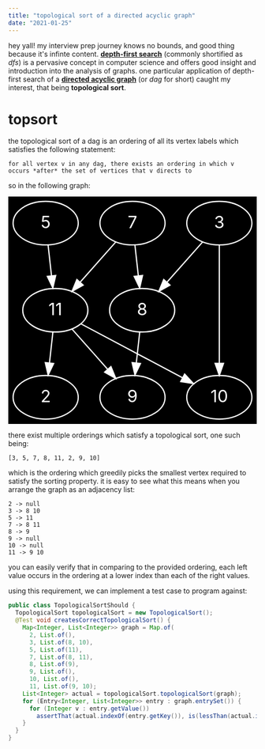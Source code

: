 ```yaml
---
title: "topological sort of a directed acyclic graph"
date: "2021-01-25"
---
```


hey yall! my interview prep journey knows no bounds, and good thing because it's infinte content. [**depth-first search**](https://en.wikipedia.org/wiki/Depth-first_search) (commonly shortified as *dfs*) is a pervasive concept in computer science and offers good insight and introduction into the analysis of graphs. one particular application of depth-first search of a [**directed acyclic graph**](https://en.wikipedia.org/wiki/Directed_acyclic_graph) (or *dag* for short) caught my interest, that being **topological sort**.

# topsort

the topological sort of a dag is an ordering of all its vertex labels which satisfies the following statement:

`for all vertex v in any dag, there exists an ordering in which v occurs *after* the set of vertices that v directs to`

so in the following graph:

<svg xmlns="http://www.w3.org/2000/svg" xmlns:xlink="http://www.w3.org/1999/xlink" width="100%" height="100%" viewBox="0.00 0.00 206.00 188.00"><g id="graph0" class="graph" transform="scale(1 1) rotate(0) translate(4 184)"><title>G</title>
<polygon fill="#000000" stroke="transparent" points="-4,4 -4,-184 202,-184 202,4 -4,4"/>
<g id="node1" class="node"><ellipse fill="none" stroke="#FFFFFF" cx="171" cy="-162" rx="27" ry="18"/><text text-anchor="middle" x="171" y="-157.8" font-size="14.00" fill="#FFFFFF">3</text></g>
<g id="node2" class="node"><ellipse fill="none" stroke="#FFFFFF" cx="107" cy="-90" rx="27" ry="18"/><text text-anchor="middle" x="107" y="-85.8" font-size="14.00" fill="#FFFFFF">8</text></g>
<g id="edge1" class="edge"><path fill="none" stroke="#FFFFFF" d="M157.113,-146.3771C148.4747,-136.659 137.2107,-123.987 127.5503,-113.1191"/><polygon fill="#FFFFFF" stroke="#FFFFFF" points="130.1196,-110.7413 120.8599,-105.5924 124.8877,-115.3918 130.1196,-110.7413"/></g>
<g id="node3" class="node"><ellipse fill="none" stroke="#FFFFFF" cx="171" cy="-18" rx="27" ry="18"/><text text-anchor="middle" x="171" y="-13.8" font-size="14.00" fill="#FFFFFF">10</text></g>
<g id="edge2" class="edge"><path fill="none" stroke="#FFFFFF" d="M171,-143.7623C171,-119.201 171,-75.2474 171,-46.3541"/><polygon fill="#FFFFFF" stroke="#FFFFFF" points="174.5001,-46.0896 171,-36.0896 167.5001,-46.0897 174.5001,-46.0896"/></g>
<g id="node7" class="node"><ellipse fill="none" stroke="#FFFFFF" cx="99" cy="-18" rx="27" ry="18"/><text text-anchor="middle" x="99" y="-13.8" font-size="14.00" fill="#FFFFFF">9</text></g>
<g id="edge6" class="edge"><path fill="none" stroke="#FFFFFF" d="M104.9813,-71.8314C104.1257,-64.131 103.1083,-54.9743 102.1574,-46.4166"/><polygon fill="#FFFFFF" stroke="#FFFFFF" points="105.6289,-45.9656 101.0459,-36.4133 98.6717,-46.7386 105.6289,-45.9656"/></g>
<g id="node4" class="node"><ellipse fill="none" stroke="#FFFFFF" cx="27" cy="-162" rx="27" ry="18"/><text text-anchor="middle" x="27" y="-157.8" font-size="14.00" fill="#FFFFFF">5</text></g>
<g id="node5" class="node"><ellipse fill="none" stroke="#FFFFFF" cx="35" cy="-90" rx="27" ry="18"/><text text-anchor="middle" x="35" y="-85.8" font-size="14.00" fill="#FFFFFF">11</text></g>
<g id="edge3" class="edge"><path fill="none" stroke="#FFFFFF" d="M29.0187,-143.8314C29.8743,-136.131 30.8917,-126.9743 31.8426,-118.4166"/><polygon fill="#FFFFFF" stroke="#FFFFFF" points="35.3283,-118.7386 32.9541,-108.4133 28.3711,-117.9656 35.3283,-118.7386"/></g>
<g id="edge9" class="edge"><path fill="none" stroke="#FFFFFF" d="M56.25,-78.75C78.8722,-66.7735 114.8739,-47.7138 140.516,-34.1386"/><polygon fill="#FFFFFF" stroke="#FFFFFF" points="142.2501,-37.1808 149.4504,-29.4086 138.9749,-30.9943 142.2501,-37.1808"/></g>
<g id="edge8" class="edge"><path fill="none" stroke="#FFFFFF" d="M48.887,-74.3771C57.5253,-64.659 68.7893,-51.987 78.4497,-41.1191"/><polygon fill="#FFFFFF" stroke="#FFFFFF" points="81.1123,-43.3918 85.1401,-33.5924 75.8804,-38.7413 81.1123,-43.3918"/></g>
<g id="node8" class="node"><ellipse fill="none" stroke="#FFFFFF" cx="27" cy="-18" rx="27" ry="18"/><text text-anchor="middle" x="27" y="-13.8" font-size="14.00" fill="#FFFFFF">2</text></g>
<g id="edge7" class="edge"><path fill="none" stroke="#FFFFFF" d="M32.9813,-71.8314C32.1257,-64.131 31.1083,-54.9743 30.1574,-46.4166"/><polygon fill="#FFFFFF" stroke="#FFFFFF" points="33.6289,-45.9656 29.0459,-36.4133 26.6717,-46.7386 33.6289,-45.9656"/></g>
<g id="node6" class="node"><ellipse fill="none" stroke="#FFFFFF" cx="99" cy="-162" rx="27" ry="18"/><text text-anchor="middle" x="99" y="-157.8" font-size="14.00" fill="#FFFFFF">7</text></g>
<g id="edge4" class="edge"><path fill="none" stroke="#FFFFFF" d="M101.0187,-143.8314C101.8743,-136.131 102.8917,-126.9743 103.8426,-118.4166"/><polygon fill="#FFFFFF" stroke="#FFFFFF" points="107.3283,-118.7386 104.9541,-108.4133 100.3711,-117.9656 107.3283,-118.7386"/></g>
<g id="edge5" class="edge"><path fill="none" stroke="#FFFFFF" d="M85.113,-146.3771C76.4747,-136.659 65.2107,-123.987 55.5503,-113.1191"/><polygon fill="#FFFFFF" stroke="#FFFFFF" points="58.1196,-110.7413 48.8599,-105.5924 52.8877,-115.3918 58.1196,-110.7413"/></g>

there exist multiple orderings which satisfy a topological sort, one such being:

`[3, 5, 7, 8, 11, 2, 9, 10]`

which is the ordering which greedily picks the smallest vertex required to satisfy the sorting property. it is easy to see what this means when you arrange the graph as an adjacency list:

```
2 -> null
3 -> 8 10
5 -> 11
7 -> 8 11
8 -> 9
9 -> null
10 -> null
11 -> 9 10
```

you can easily verify that in comparing to the provided ordering, each left value occurs in the ordering at a lower index than each of the right values.

using this requirement, we can implement a test case to program against:

```java
public class TopologicalSortShould {
  TopologicalSort topologicalSort = new TopologicalSort();
  @Test void createsCorrectTopologicalSort() {
    Map<Integer, List<Integer>> graph = Map.of(
      2, List.of(),
      3, List.of(8, 10),
      5, List.of(11),
      7, List.of(8, 11),
      8, List.of(9),
      9, List.of(),
      10, List.of(),
      11, List.of(9, 10);
    List<Integer> actual = topologicalSort.topologicalSort(graph);
    for (Entry<Integer, List<Integer>> entry : graph.entrySet()) {
      for (Integer v : entry.getValue())
        assertThat(actual.indexOf(entry.getKey()), is(lessThan(actual.indexOf(v))));
    }
  }
}
```
